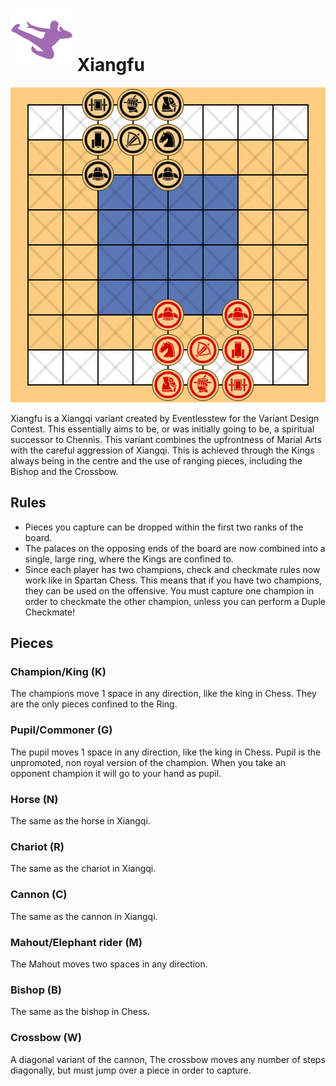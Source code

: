 # ![Xiangfu](https://github.com/gbtami/pychess-variants/blob/master/static/icons/Xiangfu.svg) Xiangfu

![Xiangfu](https://github.com/gbtami/pychess-variants/blob/master/static/images/CVariantsGuide/Xiangfu.png)

Xiangfu is a Xiangqi variant created by Eventlesstew for the Variant Design Contest.
This essentially aims to be, or was initially going to be, a spiritual successor to Chennis. This variant combines the upfrontness of Marial Arts with the careful aggression of Xiangqi. This is achieved through the Kings always being in the centre and the use of ranging pieces, including the Bishop and the Crossbow.

## Rules

- Pieces you capture can be dropped within the first two ranks of the board.
- The palaces on the opposing ends of the board are now combined into a single, large ring, where the Kings are confined to.
- Since each player has two champions, check and checkmate rules now work like in Spartan Chess. This means that if you have two champions, they can be used on the offensive. You must capture one champion in order to checkmate the other champion, unless you can perform a Duple Checkmate!

## Pieces

### Champion/King (K)
The champions move 1 space in any direction, like the king in Chess. They are the only pieces confined to the Ring.

### Pupil/Commoner (G)
The pupil moves 1 space in any direction, like the king in Chess. Pupil is the unpromoted, non royal version of the champion. When you take an opponent champion it will go to your hand as pupil.

### Horse (N)
The same as the horse in Xiangqi.

### Chariot (R)
The same as the chariot in Xiangqi.

### Cannon (C)
The same as the cannon in Xiangqi.

### Mahout/Elephant rider (M)
The Mahout moves two spaces in any direction.

### Bishop (B)
The same as the bishop in Chess.

### Crossbow (W)
A diagonal variant of the cannon, The crossbow moves any number of steps diagonally, but must jump over a piece in order to capture.
